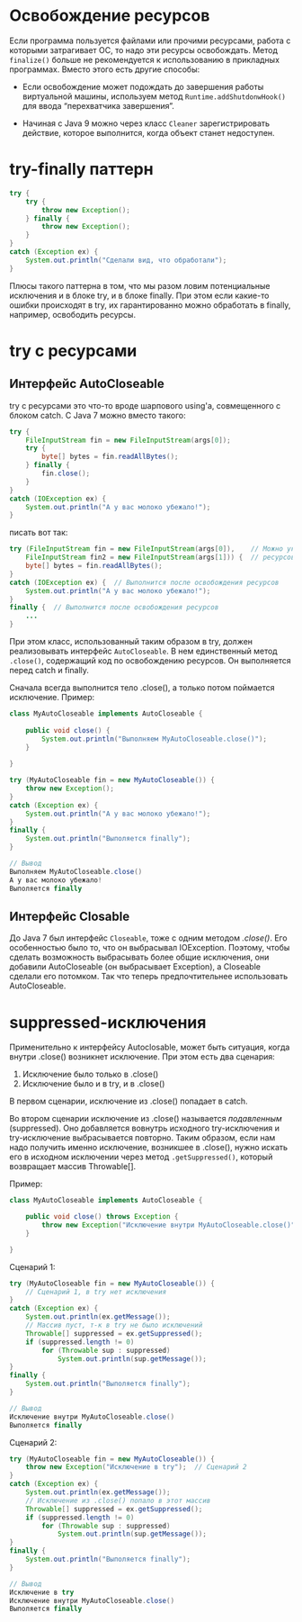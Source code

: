 # Освобождение ресурсов

Если программа пользуется файлами или прочими ресурсами, работа с которыми затрагивает ОС, то надо эти ресурсы освобождать. Метод `finalize()` больше не рекомендуется к использованию в прикладных программах. Вместо этого есть другие способы:

* Если освобождение может подождать до завершения работы виртуальной машины, используем метод `Runtime.addShutdonwHook()` для ввода “перехватчика завершения”. 

* Начиная с Java 9 можно через класс `Cleaner` зарегистрировать действие, которое выполнится, когда объект станет недоступен.

# try-finally паттерн

```java
try {
    try {
        throw new Exception();
    } finally {
        throw new Exception();
    }
}
catch (Exception ex) {
    System.out.println("Сделали вид, что обработали");
}
```

Плюсы такого паттерна в том, что мы разом ловим потенциальные исключения и в блоке try, и в блоке finally. При этом если какие-то ошибки происходят в try, их гарантированно можно обработать в finally, например, освободить ресурсы.

# try с ресурсами

## Интерфейс AutoCloseable

try c ресурсами это что-то вроде шарпового using'а, совмещенного с блоком catch. С Java 7 можно вместо такого:

```java
try {
    FileInputStream fin = new FileInputStream(args[0]);
    try {
        byte[] bytes = fin.readAllBytes();
    } finally {
        fin.close();
    }
}
catch (IOException ex) {
    System.out.println("А у вас молоко убежало!");
}
```

писать вот так:

```java
try (FileInputStream fin = new FileInputStream(args[0]),    // Можно указывать сразу несколько
    FileInputStream fin2 = new FileInputStream(args[1])) {  // ресурсов в одном блоке
    byte[] bytes = fin.readAllBytes();
}
catch (IOException ex) {  // Выполнится после освобождения ресурсов
    System.out.println("А у вас молоко убежало!");
}
finally {  // Выполнится после освобождения ресурсов
    ...
}
```

При этом класс, использованный таким образом в try, должен реализовывать интерфейс `AutoCloseable`. В нем единственный метод `.close()`, содержащий код по освобождению ресурсов.  Он выполняется перед catch и finally.

Сначала всегда выполнится тело .close(), а только потом поймается исключение. Пример:

```java
class MyAutoCloseable implements AutoCloseable {
    
    public void close() {
        System.out.println("Выполняем MyAutoCloseable.close()");
    }
    
}
```

```java
try (MyAutoCloseable fin = new MyAutoCloseable()) {
    throw new Exception();
}
catch (Exception ex) {
    System.out.println("А у вас молоко убежало!");
}
finally {
    System.out.println("Выполяется finally");
}

// Вывод
Выполняем MyAutoCloseable.close()
А у вас молоко убежало!
Выполяется finally
```

## Интерфейс Closable

До Java 7 был интерфейс `Closeable`, тоже с одним методом *.close()*. Его особенностью было то, что он выбрасывал IOException. Поэтому, чтобы сделать возможность выбрасывать более общие исключения, они добавили AutoCloseable (он выбрасывает Exception), а Closeable сделали его потомком. Так что теперь предпочтительнее использовать AutoCloseable.

# suppressed-исключения

Применительно к интерфейсу Autoclosable, может быть ситуация, когда внутри .close() возникнет исключение. При этом есть два сценария:

1. Исключение было только в .close()
2. Исключение было и в try, и в .close()

В первом сценарии, исключение из .close() попадает в catch.

Во втором сценарии исключение из .close() называется *подавленным* (suppressed). Оно добавляется вовнутрь исходного try-исключения и try-исключение выбрасывается повторно. Таким образом, если нам надо получить именно исключение, возникшее в .close(), нужно искать его в исходном исключении через метод `.getSuppressed()`, который возвращает массив Throwable[].

Пример:

```java
class MyAutoCloseable implements AutoCloseable {

    public void close() throws Exception {
        throw new Exception("Исключение внутри MyAutoCloseable.close()");
    }

}
```

Сценарий 1:

```java
try (MyAutoCloseable fin = new MyAutoCloseable()) {
    // Сценарий 1, в try нет исключения
}
catch (Exception ex) {
    System.out.println(ex.getMessage());
    // Массив пуст, т-к в try не было исключений
    Throwable[] suppressed = ex.getSuppressed();
    if (suppressed.length != 0)
        for (Throwable sup : suppressed)
            System.out.println(sup.getMessage());
}
finally {
    System.out.println("Выполяется finally");
}

// Вывод
Исключение внутри MyAutoCloseable.close()
Выполяется finally
```

Сценарий 2:

```java
try (MyAutoCloseable fin = new MyAutoCloseable()) {
    throw new Exception("Исключение в try");  // Сценарий 2
}
catch (Exception ex) {
    System.out.println(ex.getMessage());
    // Исключение из .close() попало в этот массив
    Throwable[] suppressed = ex.getSuppressed();
    if (suppressed.length != 0)
        for (Throwable sup : suppressed)
            System.out.println(sup.getMessage());
}
finally {
    System.out.println("Выполяется finally");
}

// Вывод
Исключение в try
Исключение внутри MyAutoCloseable.close()
Выполяется finally
```